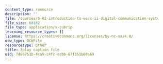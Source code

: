 ```yaml
---
content_type: resource
description: ''
file: /courses/6-02-introduction-to-eecs-ii-digital-communication-systems-fall-2012/7d86751b4ca9c4fceebb67f351b60a69_POetF9rX7Zw.srt
file_size: 68182
file_type: application/x-subrip
learning_resource_types: []
license: https://creativecommons.org/licenses/by-nc-sa/4.0/
ocw_type: OCWFile
resourcetype: Other
title: 3play caption file
uid: 7d86751b-4ca9-c4fc-eebb-67f351b60a69
---
```

